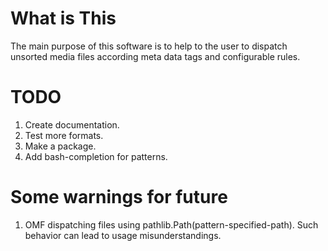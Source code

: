 What is This
============

The main purpose of this software is to help to the user to dispatch unsorted
media files according meta data tags and configurable rules.


TODO
============
1. Create documentation.
2. Test more formats.
3. Make a package.
4. Add bash-completion for patterns.

Some warnings for future
============
1. OMF dispatching files using pathlib.Path(pattern-specified-path). Such behavior can lead to usage misunderstandings.
